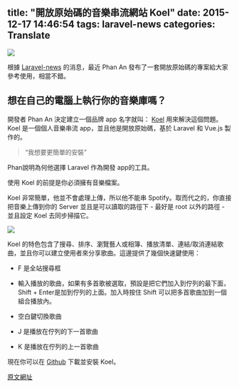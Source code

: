title: "開放原始碼的音樂串流網站 Koel"
date: 2015-12-17 14:46:54
tags: laravel-news
categories: Translate
---
![](https://d1zj60nuin5mrx.cloudfront.net/media/2015/12/14104909/koel.png)

根據 [Laravel-news](https://laravel-news.com/2015/12/open-source-music-streaming-with-koel/) 的消息，最近 Phan An 發布了一套開放原始碼的專案給大家參考使用，相當不錯。

<!-- more -->

## 想在自己的電腦上執行你的音樂庫嗎？

開發者 Phan An 決定建立一個品牌 app 名字就叫： [Koel](http://koel.phanan.net/) 用來解決這個問題。Koel 是一個個人音樂串流 app，並且他是開放原始碼，基於 Laravel 和 Vue.js 製作的。

>“我想要更簡單的安裝”

Phan說明為何他選擇 Laravel 作為開發 app的工具。

使用 Koel 的前提是你必須擁有音樂檔案。

Koel 非常簡單，他並不會處理上傳，所以他不能串 Spotify。取而代之的，你直接把音樂上傳到你的 Server 並且是可以讀取的路徑下 - 最好是 root 以外的路徑 - 並且設定 Koel 去同步掃描它。

![](https://d1zj60nuin5mrx.cloudfront.net/media/2015/12/14111000/koel-settings-1200x590.png)

Koel 的特色包含了搜尋、排序、瀏覽藝人或相簿、播放清單、連結/取消連結歌曲，並且你可以建立使用者來分享歌曲。這邊提供了幾個快速鍵使用：

* F 是全站搜尋框

* 輸入播放的歌曲，如果有多首歌被選取，預設是把它們加入到佇列的最下面，Shift + Enter是加到佇列的上面。加入時按住 Shift 可以把多首歌曲加到一個組合播放內。
* 空白鍵切換歌曲
* J 是播放在佇列的下一首歌曲
* K 是播放在佇列的上一首歌曲

現在你可以在 [Github](https://github.com/phanan/koel) 下載並安裝 Koel。

[原文網址](https://laravel-news.com/2015/12/open-source-music-streaming-with-koel/)
